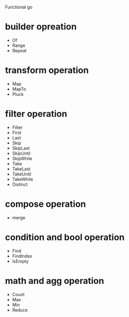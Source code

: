 Functional go 

# builder opreation
* Of
* Range
* Repeat

# transform operation
* Map 
* MapTo
* Pluck

# filter operation
* Filter
* First
* Last
* Skip
* SkipLast
* SkipUntil
* SkipWhile
* Take
* TakeLast
* TakeUntil
* TakeWhile
* Distinct

# compose operation
* merge

# condition and bool operation
* Find
* FindIndex
* IsEmpty

# math and agg operation
* Count
* Max
* Min
* Reduce


